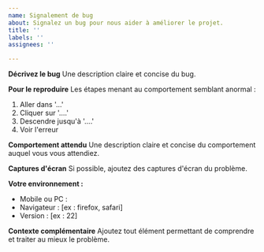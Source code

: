 ```yaml
---
name: Signalement de bug
about: Signalez un bug pour nous aider à améliorer le projet.
title: ''
labels: ''
assignees: ''

---
```


**Décrivez le bug**
Une description claire et concise du bug.

**Pour le reproduire**
Les étapes menant au comportement semblant anormal :
1. Aller dans '...'
2. Cliquer sur '....'
3. Descendre jusqu'à '....'
4. Voir l'erreur

**Comportement attendu**
Une description claire et concise du comportement auquel vous vous attendiez.

**Captures d'écran**
Si possible, ajoutez des captures d'écran du problème.

**Votre environnement :**
 - Mobile ou PC : 
 - Navigateur : [ex : firefox, safari]
 - Version : [ex : 22]

**Contexte complémentaire**
Ajoutez tout élément permettant de comprendre et traiter au mieux le problème.
